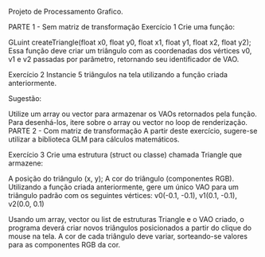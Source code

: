 Projeto de Processamento Grafico.

PARTE 1 - Sem matriz de transformação
Exercício 1
Crie uma função:

GLuint createTriangle(float x0, float y0, float x1, float y1, float x2, float y2);
Essa função deve criar um triângulo com as coordenadas dos vértices v0, v1 e v2 passadas por parâmetro, retornando seu identificador de VAO.

Exercício 2
Instancie 5 triângulos na tela utilizando a função criada anteriormente.

Sugestão:

Utilize um array ou vector para armazenar os VAOs retornados pela função.
Para desenhá-los, itere sobre o array ou vector no loop de renderização.
PARTE 2 - Com matriz de transformação
A partir deste exercício, sugere-se utilizar a biblioteca GLM para cálculos matemáticos.

Exercício 3
Crie uma estrutura (struct ou classe) chamada Triangle que armazene:

 A posição do triângulo (x, y);
 A cor do triângulo (componentes RGB).
Utilizando a função criada anteriormente, gere um único VAO para um triângulo padrão com os seguintes vértices:  v0(-0.1, -0.1),   v1(0.1, -0.1),  v2(0.0, 0.1)

Usando um array, vector ou list de estruturas Triangle e o VAO criado, o programa deverá criar novos triângulos posicionados a partir do clique do mouse na tela. A cor de cada triângulo deve variar, sorteando-se valores para as componentes RGB da cor.
